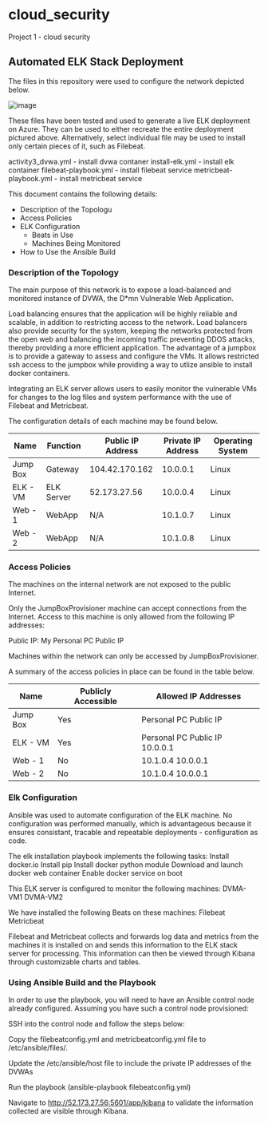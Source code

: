 # cloud_security
Project 1 - cloud security
## Automated ELK Stack Deployment

The files in this repository were used to configure the network depicted below.

![image](https://github.com/melvyn10/cloud_security/blob/main/Screenshot%2021-08-05%202536.png)

These files have been tested and used to generate a live ELK deployment on Azure. They can be used to either recreate the entire deployment pictured above. Alternatively, select individual file may be used to install only certain pieces of it, such as Filebeat.

 activity3_dvwa.yml - install dvwa contaner
 install-elk.yml - install elk container
 filebeat-playbook.yml - install filebeat service
 metricbeat-playbook.yml - install metricbeat service
 
This document contains the following details:
- Description of the Topologu
- Access Policies
- ELK Configuration
  - Beats in Use
  - Machines Being Monitored
- How to Use the Ansible Build


### Description of the Topology

The main purpose of this network is to expose a load-balanced and monitored instance of DVWA, the D*mn Vulnerable Web Application.

Load balancing ensures that the application will be highly reliable and scalable, in addition to restricting access to the network.
Load balancers also provide security for the system, keeping the networks protected from the open web and balancing the incoming traffic preventing DDOS attacks, thereby providing a more efficient application. 
The advantage of a jumpbox is to provide a gateway to assess and configure the VMs.  It allows restricted ssh access to the jumpbox while providing a way to utlize ansible to install docker containers.

Integrating an ELK server allows users to easily monitor the vulnerable VMs for changes to the log files and system performance with the use of Filebeat and Metricbeat. 

The configuration details of each machine may be found below.

| Name     | Function   | Public IP Address | Private IP Address | Operating System |
|----------|------------|-------------------|--------------------|------------------|
| Jump Box | Gateway    | 104.42.170.162    | 10.0.0.1           | Linux            |
| ELK - VM | ELK Server | 52.173.27.56      | 10.0.0.4           | Linux            |
| Web - 1  | WebApp     |       N/A         | 10.1.0.7           | Linux            |
| Web - 2  | WebApp     |       N/A         | 10.1.0.8           | Linux            |

### Access Policies

The machines on the internal network are not exposed to the public Internet. 

Only the JumpBoxProvisioner machine can accept connections from the Internet. Access to this machine is only allowed from the following IP addresses:

Public IP: My Personal PC Public IP

Machines within the network can only be accessed by JumpBoxProvisioner.

A summary of the access policies in place can be found in the table below.

| Name     | Publicly Accessible | Allowed IP Addresses          |
|----------|---------------------|-------------------------------|
| Jump Box | Yes                 |Personal PC Public IP          |
| ELK - VM | Yes                 |Personal PC Public IP 10.0.0.1 |
| Web - 1  | No                  | 10.1.0.4  10.0.0.1            |
| Web - 2  | No                  | 10.1.0.4  10.0.0.1            |

### Elk Configuration

Ansible was used to automate configuration of the ELK machine. No configuration was performed manually, which is advantageous because it ensures consistant, tracable and repeatable deployments - configuration as code.

The elk installation playbook implements the following tasks:
Install docker.io
Install pip
Install docker python module
Download and launch docker web container
Enable docker service on boot

This ELK server is configured to monitor the following machines:
DVMA-VM1
DVMA-VM2

We have installed the following Beats on these machines:
Filebeat
Metricbeat

Filebeat and Metricbeat collects and forwards log data and metrics from the machines it is installed on and sends this information to the ELK stack server for processing. This information can then be viewed through Kibana through customizable charts and tables.

### Using Ansible Build and the Playbook

In order to use the playbook, you will need to have an Ansible control node already configured. Assuming you have such a control node provisioned:

SSH into the control node and follow the steps below:

Copy the filebeatconfig.yml and metricbeatconfig.yml file to /etc/ansible/files/.

Update the /etc/ansible/host file to include the private IP addresses of the DVWAs

Run the playbook (ansible-playbook filebeatconfig.yml)

Navigate to http://52.173.27.56:5601/app/kibana to validate the information collected are visible through Kibana.
